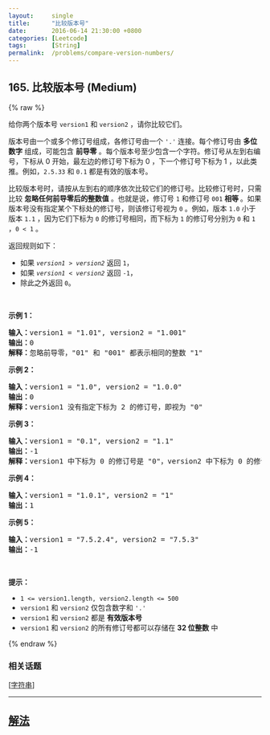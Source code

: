 ```yaml
---
layout:     single
title:      "比较版本号"
date:       2016-06-14 21:30:00 +0800
categories: [Leetcode]
tags:       [String]
permalink:  /problems/compare-version-numbers/
---
```


## 165. 比较版本号 (Medium)

{% raw %}

<p>给你两个版本号 <code>version1</code> 和 <code>version2</code> ，请你比较它们。</p>

<p>版本号由一个或多个修订号组成，各修订号由一个 <code>'.'</code> 连接。每个修订号由 <strong>多位数字</strong> 组成，可能包含 <strong>前导零</strong> 。每个版本号至少包含一个字符。修订号从左到右编号，下标从 0 开始，最左边的修订号下标为 0 ，下一个修订号下标为 1 ，以此类推。例如，<code>2.5.33</code> 和 <code>0.1</code> 都是有效的版本号。</p>

<p>比较版本号时，请按从左到右的顺序依次比较它们的修订号。比较修订号时，只需比较 <strong>忽略任何前导零后的整数值</strong> 。也就是说，修订号 <code>1</code> 和修订号 <code>001</code> <strong>相等 </strong>。如果版本号没有指定某个下标处的修订号，则该修订号视为 <code>0</code> 。例如，版本 <code>1.0</code> 小于版本 <code>1.1</code> ，因为它们下标为 <code>0</code> 的修订号相同，而下标为 <code>1</code> 的修订号分别为 <code>0</code> 和 <code>1</code> ，<code>0 < 1</code> 。</p>

<p>返回规则如下：</p>

<ul>
	<li>如果 <code><em>version1 </em>> <em>version2</em></code> 返回 <code>1</code>，</li>
	<li>如果 <code><em>version1 </em>< <em>version2</em></code> 返回 <code>-1</code>，</li>
	<li>除此之外返回 <code>0</code>。</li>
</ul>

<p> </p>

<p><strong>示例 1：</strong></p>

<pre>
<strong>输入：</strong>version1 = "1.01", version2 = "1.001"
<strong>输出：</strong>0
<strong>解释：</strong>忽略前导零，"01" 和 "001" 都表示相同的整数 "1"
</pre>

<p><strong>示例 2：</strong></p>

<pre>
<strong>输入：</strong>version1 = "1.0", version2 = "1.0.0"
<strong>输出：</strong>0
<strong>解释：</strong>version1 没有指定下标为 2 的修订号，即视为 "0"
</pre>

<p><strong>示例 3：</strong></p>

<pre>
<strong>输入：</strong>version1 = "0.1", version2 = "1.1"
<strong>输出：</strong>-1
<strong>解释：</strong>version1 中下标为 0 的修订号是 "0"，version2 中下标为 0 的修订号是 "1" 。0 < 1，所以 version1 < version2
</pre>

<p><strong>示例 4：</strong></p>

<pre>
<strong>输入：</strong>version1 = "1.0.1", version2 = "1"
<strong>输出：</strong>1
</pre>

<p><strong>示例 5：</strong></p>

<pre>
<strong>输入：</strong>version1 = "7.5.2.4", version2 = "7.5.3"
<strong>输出：</strong>-1
</pre>

<p> </p>

<p><strong>提示：</strong></p>

<ul>
	<li><code>1 <= version1.length, version2.length <= 500</code></li>
	<li><code>version1</code> 和 <code>version2</code> 仅包含数字和 <code>'.'</code></li>
	<li><code>version1</code> 和 <code>version2</code> 都是 <strong>有效版本号</strong></li>
	<li><code>version1</code> 和 <code>version2</code> 的所有修订号都可以存储在 <strong>32 位整数</strong> 中</li>
</ul>

{% endraw %}

### 相关话题
  [[字符串](https://github.com/openset/leetcode/tree/master/tag/string/README.md)]

---

## [解法](https://github.com/openset/leetcode/tree/master/problems/compare-version-numbers)
